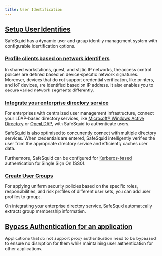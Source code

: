 ```yaml
---
title: User Identification
---
```


## [Setup User Identities](/docs/06-User%20Identification/Setup%20Authentication.md)

SafeSquid has a dynamic user and group identity management system with configurable identification options.

### [Profile clients based on network identifiers](/docs/06-User%20Identification/03-Network%20Identifiers/IP-Based%20Authentication.md)

In shared workstations, guest, and static IP networks, the access control policies are defined based on device-specific network signatures. Moreover, devices that do not support credential verification, like printers, and IoT devices, are identified based on IP address. It also enables you to secure varied network segments differently.

### [Integrate your enterprise directory service](/docs/06-User%20Identification/02-Directory%20Services/main.md)

For enterprises with centralized user management infrastructure, connect your LDAP-based directory services, like [Microsoft® Windows Active Directory](/docs/06-User%20Identification/02-Directory%20Services/Active%20Directory/main.md) or [OpenLDAP](/docs/06-User%20Identification/02-Directory%20Services/OpenLDAP/main.md), with SafeSquid to authenticate users.

SafeSquid is also optimised to concurrently connect with multiple directory services. When credentials are entered, SafeSquid intelligently verifies the user from the appropriate directory service and efficiently caches user data.

Furthermore, SafeSquid can be configured for [Kerberos-based authentication](/docs/06-User%20Identification/Kerberos%20SSO.md) for Single Sign On (SSO).

### [Create User Groups](/docs/06-User%20Identification/03-Network%20Identifiers/Network%20Identifiers.md)

For applying uniform security policies based on the specific roles, responsibilities, and risk profiles of different user sets, you can add user profiles to groups.

On integrating your enterprise directory service, SafeSquid automatically extracts group membership information.

## [Bypass Authentication for an application](/docs/06-User%20Identification/Bypass%20Authentication.md)

Applications that do not support proxy authentication need to be bypassed to ensure no disruption for them while maintaining user authentication for other applications.
